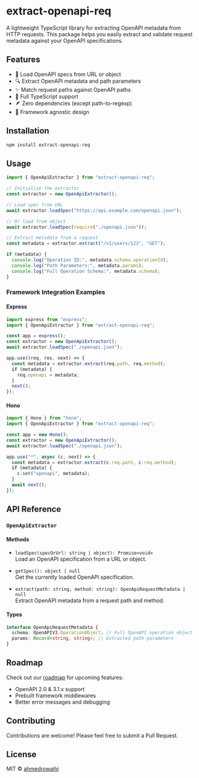 # extract-openapi-req

A lightweight TypeScript library for extracting OpenAPI metadata from HTTP requests. This package helps you easily extract and validate request metadata against your OpenAPI specifications.

## Features

- 🚀 Load OpenAPI specs from URL or object
- 🔍 Extract OpenAPI metadata and path parameters
- ✨ Match request paths against OpenAPI paths
- 📘 Full TypeScript support
- 🪶 Zero dependencies (except path-to-regexp)
- 🔌 Framework agnostic design

## Installation

```bash
npm install extract-openapi-req
```

## Usage

```typescript
import { OpenApiExtractor } from "extract-openapi-req";

// Initialize the extractor
const extractor = new OpenApiExtractor();

// Load spec from URL
await extractor.loadSpec("https://api.example.com/openapi.json");

// Or load from object
await extractor.loadSpec(require("./openapi.json"));

// Extract metadata from a request
const metadata = extractor.extract("/v1/users/123", "GET");

if (metadata) {
  console.log("Operation ID:", metadata.schema.operationId);
  console.log("Path Parameters:", metadata.params);
  console.log("Full Operation Schema:", metadata.schema);
}
```

### Framework Integration Examples

#### Express

```typescript
import express from "express";
import { OpenApiExtractor } from "extract-openapi-req";

const app = express();
const extractor = new OpenApiExtractor();
await extractor.loadSpec("./openapi.json");

app.use((req, res, next) => {
  const metadata = extractor.extract(req.path, req.method);
  if (metadata) {
    req.openapi = metadata;
  }
  next();
});
```

#### Hono

```typescript
import { Hono } from "hono";
import { OpenApiExtractor } from "extract-openapi-req";

const app = new Hono();
const extractor = new OpenApiExtractor();
await extractor.loadSpec("./openapi.json");

app.use("*", async (c, next) => {
  const metadata = extractor.extract(c.req.path, c.req.method);
  if (metadata) {
    c.set("openapi", metadata);
  }
  await next();
});
```

## API Reference

### `OpenApiExtractor`

#### Methods

- `loadSpec(specOrUrl: string | object): Promise<void>`  
  Load an OpenAPI specification from a URL or object.

- `getSpec(): object | null`  
  Get the currently loaded OpenAPI specification.

- `extract(path: string, method: string): OpenApiRequestMetadata | null`  
  Extract OpenAPI metadata from a request path and method.

#### Types

```typescript
interface OpenApiRequestMetadata {
  schema: OpenAPIV3.OperationObject; // Full OpenAPI operation object
  params: Record<string, string>; // Extracted path parameters
}
```

## Roadmap

Check out our [roadmap](./ROADMAP.md) for upcoming features:

- OpenAPI 2.0 & 3.1.x support
- Prebuilt framework middlewares
- Better error messages and debugging

## Contributing

Contributions are welcome! Please feel free to submit a Pull Request.

## License

MIT © [ahmedrowaihi](https://github.com/ahmedrowaihi)

